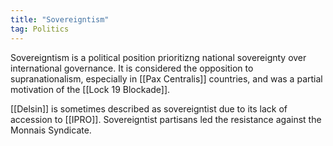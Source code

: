 ```yaml
---
title: "Sovereigntism"
tag: Politics
---
```


Sovereigntism is a political position prioritizng national sovereignty over international governance. It is considered the opposition to supranationalism, especially in [[Pax Centralis]] countries, and was a partial motivation of the [[Lock 19 Blockade]].

[[Delsin]] is sometimes described as sovereigntist due to its lack of accession to [[IPRO]]. Sovereigntist partisans led the resistance against the Monnais Syndicate.
